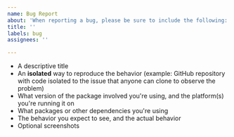 ```yaml
---
name: Bug Report
about: 'When reporting a bug, please be sure to include the following:'
title: ''
labels: bug
assignees: ''

---
```


* A descriptive title
* An **isolated** way to reproduce the behavior (example: GitHub repository with code isolated to the issue that anyone can clone to observe the problem)
* What version of the package involved you're using, and the platform(s) you're running it on
* What packages or other dependencies you're using
* The behavior you expect to see, and the actual behavior
* Optional screenshots
